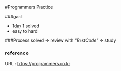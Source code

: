 #Programmers Practice

###gaol 
 - 1day 1 solved
 - easy to hard

###Process
 solved -> review with _"BestCode"_ -> study

### reference 
URL : https://programmers.co.kr
